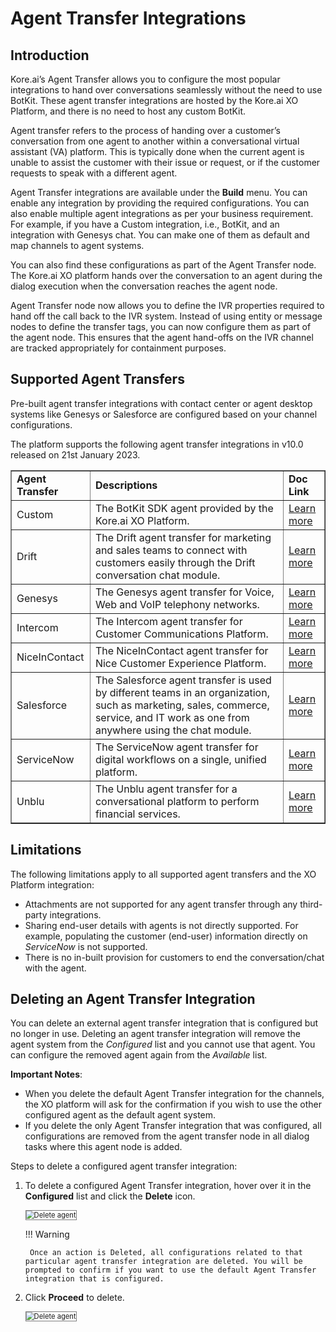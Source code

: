 # Agent Transfer Integrations


## Introduction

Kore.ai’s Agent Transfer allows you to configure the most popular integrations to hand over conversations seamlessly without the need to use BotKit. These agent transfer integrations are hosted by the Kore.ai XO Platform, and there is no need to host any custom BotKit.

Agent transfer refers to the process of handing over a customer’s conversation from one agent to another within a conversational virtual assistant (VA) platform. This is typically done when the current agent is unable to assist the customer with their issue or request, or if the customer requests to speak with a different agent.

Agent Transfer integrations are available under the **Build** menu. You can enable any integration by providing the required configurations. You can also enable multiple agent integrations as per your business requirement. For example, if you have a Custom integration, i.e., BotKit, and an integration with Genesys chat. You can make one of them as default and map channels to agent systems. 

You can also find these configurations as part of the Agent Transfer node. The Kore.ai XO platform hands over the conversation to an agent during the dialog execution when the conversation reaches the agent node.

Agent Transfer node now allows you to define the IVR properties required to hand off the call back to the IVR system. Instead of using entity or message nodes to define the transfer tags, you can now configure them as part of the agent node. This ensures that the agent hand-offs on the IVR channel are tracked appropriately for containment purposes.


## Supported Agent Transfers

Pre-built agent transfer integrations with contact center or agent desktop systems like Genesys or Salesforce are configured based on your channel configurations. 

The platform supports the following agent transfer integrations in v10.0 released on 21st January 2023.


<table border="1">
  <tr>
   <td><strong>Agent Transfer</strong>
   </td>
   <td><strong>Descriptions</strong>
   </td>
   <td><strong>Doc Link</strong>
   </td>
  </tr>
  <tr>
   <td>Custom
   </td>
   <td>The BotKit SDK agent provided by the Kore.ai XO Platform.
   </td>
   <td><a href="../how-to-configure-agent-transfer/" target="_blank">Learn more</a>
   </td>
  </tr>
  <tr>
   <td>Drift
   </td>
   <td>The Drift agent transfer for marketing and sales teams to connect with customers easily through the Drift conversation chat module.
   </td>
   <td><a href="../configuring-the-drift-agent/" target="_blank">Learn more</a>
   </td>
  </tr>
  <tr>
   <td>Genesys
   </td>
   <td>The Genesys agent transfer for Voice, Web and VoIP telephony networks.
   </td>
   <td><a href="../configuring-the-genesys-agent/" target="_blank">Learn more</a>
   </td>
  </tr>
  <tr>
   <td>Intercom
   </td>
   <td>The Intercom agent transfer for Customer Communications Platform.
   </td>
   <td><a href="../configuring-the-intercom-agent/" target="_blank">Learn more</a>
   </td>
  </tr>
  <tr>
   <td>NiceInContact
   </td>
   <td>The NiceInContact agent transfer for Nice Customer Experience Platform.
   </td>
   <td><a href="../configuring-the-niceincontact/" target="_blank">Learn more</a>
   </td>
  </tr>
  <tr>
   <td>Salesforce
   </td>
   <td>The Salesforce agent transfer is used by different teams in an organization, such as marketing, sales, commerce, service, and IT work as one from anywhere using the chat module.
   </td>
   <td><a href="../configuring-the-salesforce-agent/" target="_blank">Learn more</a>
   </td>
  </tr>
  <tr>
   <td>ServiceNow
   </td>
   <td>The ServiceNow agent transfer for digital workflows on a single, unified platform.
   </td>
   <td><a href="../configuring-the-servicenow-agent/" target="_blank">Learn more</a>
   </td>
  </tr>
  <tr>
   <td>Unblu
   </td>
   <td>The Unblu agent transfer for a conversational platform to perform financial services.
   </td>
   <td><a href="../adding-the-unblu-channel/" target="_blank">Learn more</a>
   </td>
  </tr>
</table>



## Limitations

The following limitations apply to all supported agent transfers and the XO Platform integration:

* Attachments are not supported for any agent transfer through any third-party integrations.
* Sharing end-user details with agents is not directly supported. For example, populating the customer (end-user) information directly on _ServiceNow_ is not supported.
* There is no in-built provision for customers to end the conversation/chat with the agent.


## Deleting an Agent Transfer Integration

You can delete an external agent transfer integration that is configured but no longer in use. Deleting an agent transfer integration will remove the agent system from the _Configured_ list and you cannot use that agent. You can configure the removed agent again from the _Available_ list.

**Important Notes**:

* When you delete the default Agent Transfer integration for the channels, the XO platform will ask for the confirmation if you wish to use the other configured agent as the default agent system.
* If you delete the only Agent Transfer integration that was configured, all configurations are removed from the agent transfer node in all dialog tasks where this agent node is added.

Steps to delete a configured agent transfer integration:

1. To delete a configured Agent Transfer integration, hover over it in the **Configured** list and click the **Delete** icon.

    <img src="../images/agent-transfer-integrations-img1-delete-agent.png" alt="Delete agent" title="Delete agent" style="border: 1px solid gray;zoom:80%;">

    !!! Warning
    
        Once an action is Deleted, all configurations related to that particular agent transfer integration are deleted. You will be prompted to confirm if you want to use the default Agent Transfer integration that is configured.

2. Click **Proceed** to delete.

    <img src="../images/agent-transfer-integrations-img2-delete-agent-confirmation.png" alt="Delete agent" title="Delete agent" style="border: 1px solid gray;zoom:80%;">